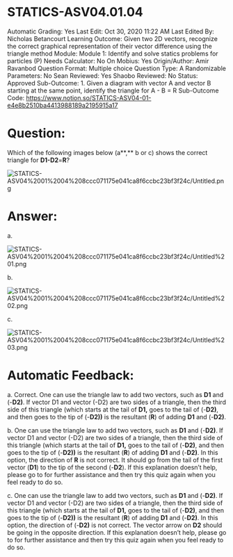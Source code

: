 # STATICS-ASV04.01.04

Automatic Grading: Yes
Last Edit: Oct 30, 2020 11:22 AM
Last Edited By: Nicholas Betancourt
Learning Outcome: Given two 2D vectors, recognize the correct graphical representation of their vector difference using the triangle method
Module: Module 1: Identify and solve statics problems for particles (P)
Needs Calculator: No
On Mobius: Yes
Origin/Author: Amir Ravanbod
Question Format: Multiple choice
Question Type: A
Randomizable Parameters: No
Sean Reviewed: Yes
Shaobo Reviewed: No
Status: Approved
Sub-Outcome: 1. Given a diagram with vector A and vector B starting at the same  point, identify the triangle for A - B = R
Sub-Outcome Code: https://www.notion.so/STATICS-ASV04-01-e4e8b2510ba4413988189a2195915a17

# Question:

Which of the following images below (a**,** b or c) shows the correct triangle for **D1-D2**=**R**?

![STATICS-ASV04%2001%2004%208ccc071175e041ca8f6ccbc23bf3f24c/Untitled.png](STATICS-ASV04%2001%2004%208ccc071175e041ca8f6ccbc23bf3f24c/Untitled.png)

# Answer:

a. 

![STATICS-ASV04%2001%2004%208ccc071175e041ca8f6ccbc23bf3f24c/Untitled%201.png](STATICS-ASV04%2001%2004%208ccc071175e041ca8f6ccbc23bf3f24c/Untitled%201.png)

b. 

![STATICS-ASV04%2001%2004%208ccc071175e041ca8f6ccbc23bf3f24c/Untitled%202.png](STATICS-ASV04%2001%2004%208ccc071175e041ca8f6ccbc23bf3f24c/Untitled%202.png)

c. 

![STATICS-ASV04%2001%2004%208ccc071175e041ca8f6ccbc23bf3f24c/Untitled%203.png](STATICS-ASV04%2001%2004%208ccc071175e041ca8f6ccbc23bf3f24c/Untitled%203.png)

# Automatic Feedback:

a. Correct. One can use the triangle law to add two vectors, such as **D1** and (-**D2)**.  If vector D1 and vector (-D2) are two sides of a triangle, then the third side of this triangle (which starts at the tail of **D1,** goes to the tail of (-**D2)**, and then goes to the tip of (-**D2))** is the resultant (**R**) of adding **D1** and (-**D2)**.  

b. One can use the triangle law to add two vectors, such as **D1** and (-**D2)**.  If vector D1 and vector (-D2) are two sides of a triangle, then the third side of this triangle (which starts at the tail of **D1,** goes to the tail of (-**D2)**, and then goes to the tip of (-**D2))** is the resultant (**R**) of adding **D1** and (-**D2)**. In this option, the direction of **R** is not correct.  It should go from the tail of the first vector (**D1**) to the tip of the second (-**D2**).  If this explanation doesn’t help, please go to <a location where all the links are> for further assistance and then try this quiz again when you feel ready to do so.

c. One can use the triangle law to add two vectors, such as **D1** and (-**D2)**.  If vector D1 and vector (-D2) are two sides of a triangle, then the third side of this triangle (which starts at the tail of **D1,** goes to the tail of (-**D2)**, and then goes to the tip of (-**D2))** is the resultant (**R**) of adding **D1** and (-**D2)**. In this option, the direction of (-**D2)** is not correct.  The vector arrow on **D2** should be going in the opposite direction.  If this explanation doesn’t help, please go to <a location where all the links are> for further assistance and then try this quiz again when you feel ready to do so.